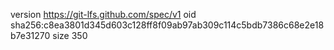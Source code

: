 version https://git-lfs.github.com/spec/v1
oid sha256:c8ea3801d345d603c128ff8f09ab97ab309c114c5bdb7386c68e2e18b7e31270
size 350
